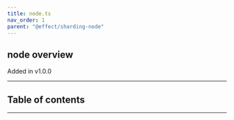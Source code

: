 ```yaml
---
title: node.ts
nav_order: 1
parent: "@effect/sharding-node"
---
```


## node overview

Added in v1.0.0

---

<h2 class="text-delta">Table of contents</h2>

---
